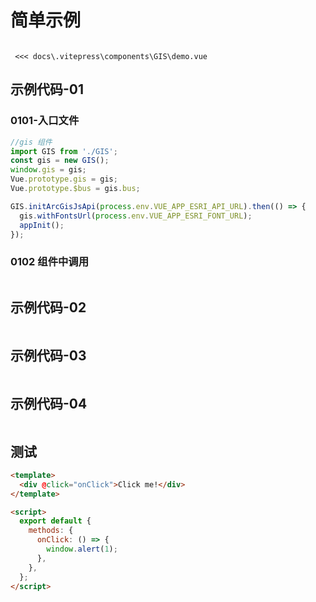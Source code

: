 # 简单示例

<gis-demo />

<Code>
 <<< docs\.vitepress\components\GIS\demo.vue
</Code>

## 示例代码-01

### 0101-入口文件

```ts
//gis 组件
import GIS from './GIS';
const gis = new GIS();
window.gis = gis;
Vue.prototype.gis = gis;
Vue.prototype.$bus = gis.bus;

GIS.initArcGisJsApi(process.env.VUE_APP_ESRI_API_URL).then(() => {
  gis.withFontsUrl(process.env.VUE_APP_ESRI_FONT_URL);
  appInit();
});
```

### 0102 组件中调用

```ts

```

## 示例代码-02

```ts

```

## 示例代码-03

```ts

```

## 示例代码-04

```ts

```

## 测试

```html
<template>
  <div @click="onClick">Click me!</div>
</template>

<script>
  export default {
    methods: {
      onClick: () => {
        window.alert(1);
      },
    },
  };
</script>
```
